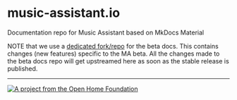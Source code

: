 # music-assistant.io
Documentation repo for Music Assistant based on MkDocs Material

NOTE that we use a [dedicated fork/repo](https://github.com/music-assistant/beta.music-assistant.io) for the beta docs. This contains changes (new features) specific to the MA beta. All the changes made to the beta docs repo will get upstreamed here as soon as the stable release is published.

---

[![A project from the Open Home Foundation](https://www.openhomefoundation.org/badges/ohf-project.png)](https://www.openhomefoundation.org/)